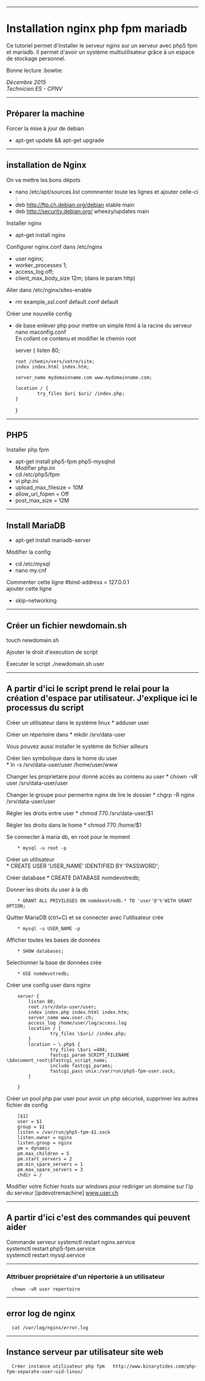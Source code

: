 - - -
# Installation nginx php fpm mariadb

Ce tutoriel permet d'installer le serveur nginx sur un serveur avec php5 fpm et mariadb. Il permet d'avoir un système multiutilisateur grâce à un espace de stockage personnel.

Bonne lecture :bowtie:

_Décembre 2015_  
_Technicien ES -  CPNV_
- - -
## Préparer la machine

Forcer la mise à jour de debian
* apt-get update && apt-get upgrade   

- - -
## installation de Nginx

On va mettre les bons dépots
* nano /etc/apt/sources.list
commnenter toute les lignes et ajouter celle-ci :
* deb http://ftp.ch.debian.org/debian stable main
* deb http://security.debian.org/ wheezy/updates main

Installer nginx
* apt-get install nginx

Configurer nginx.conf dans /etc/nginx  
* user nginx;
* worker_processes 1;
* access_log off;
* client_max_body_size 12m;  (dans le param http)

Aller dans /etc/nginx/sites-enable  
* rm example_ssl.conf default.conf default

Créer une nouvelle config  
* de base enlever php pour mettre un simple html à la racine du serveur  
nano maconfig.conf  
En collant ce contenu et modifier le chemin root  


    server {
      listen 80;

      root /chemin/vers/votre/site;
      index index.html index.htm;

      server_name mydomainname.com www.mydomainname.com;

      location / {
              try_files $uri $uri/ /index.php;
      }

    }

- - -
## PHP5
Installer php fpm
* apt-get install php5-fpm php5-mysqlnd  
Modifier php.ini
* cd /etc/php5/fpm
* vi php.ini
* upload_max_filesize = 10M
* allow_url_fopen = Off
* post_max_size = 12M

- - -
## Install MariaDB  

* apt-get install mariadb-server

Modifier la config
* cd /etc/mysql  
* nano my.cnf  

Commenter cette ligne \#bind-address = 127.0.0.1  
ajouter cette ligne  
* skip-networking  

- - -
## Créer un fichier newdomain.sh
  touch newdomain.sh

  Ajouter le droit d'execution de script

Executer le script
./newdomain.sh user

- - -
## A partir d'ici le script prend le relai pour la création d'espace par utilisateur. J'explique ici le processus du script

Créer un utilisateur dans le système linux
        * adduser user

Créer un répertoire dans
        * mkdir /srv/data-user   

Vous pouvez aussi installer le système de fichier ailleurs  

Créer lien symbolique dans le home du user  
        * ln -s /srv/data-user/user /home/user/www

Changer les proprietaire pour donné accés au contenu au user
        * chown -vR user /srv/data-user/user

Changer le groupe pour permertre nginx de lire le dossier
        * chgrp -R nginx /srv/data-user/user

Régler les droits entre user
        * chmod 770 /srv/data-user/$1

Régler les droits dans le home
        *  chmod 770 /home/$1

Se connecter à maria db, en root pour le moment  

        * mysql -u root -p

Créer un utilisateur   
        * CREATE USER 'USER_NAME' IDENTIFIED BY 'PASSWORD';  

Créer database
        * CREATE DATABASE nomdevotredb;  

Donner les droits du user à la db

        * GRANT ALL PRIVILEGES ON nomdevotredb.* TO 'user'@'%'WITH GRANT OPTION;

Quitter MariaDB (ctrl+C) et se connecter avec l'utilisateur crée

        * mysql -u USER_NAME -p

Afficher toutes les bases de données

        * SHOW databases;

Selectionner la base de données crée

        * USE nomdevotredb;

Créer une config user dans nginx

        server {
            listen 80;
            root /srv/data-user/user;
            index index.php index.html index.htm;
            server_name www.user.ch;
            access_log /home/user/log/access.log
            location / {
                    try_files \$uri/ /index.php;
            }
            location ~ \.php$ {
                    try_files \$uri =404;
                    fastcgi_param SCRIPT_FILENAME \$document_root\$fastcgi_script_name;
                    include fastcgi_params;
                    fastcgi_pass unix:/var/run/php5-fpm-user.sock;
            }

        }


Créer un pool php par user pour avoir un php sécurisé, supprimer les autres fichier de config

        [$1]
        user = $1
        group = $1
        listen = /var/run/php5-fpm-$1.sock
        listen.owner = nginx
        listen.group = nginx
        pm = dynamic
        pm.max_children = 5
        pm.start_servers = 2
        pm.min_spare_servers = 1
        pm.max_spare_servers = 3
        chdir = /

Modifier votre fichier hosts sur windows pour rediriger un domaine sur l'ip du serveur
[ipdevotremachine] www.user.ch

- - -
## A partir d'ici c'est des commandes qui peuvent aider
Commande serveur
      systemctl restart nginx.service  
      systemctl restart php5-fpm.service  
      systemctl restart mysql.service  

- - -
### Attribuer propriétaire d'un répertorie à un utilisateur
      chown -vR user repertoire

- - -
## error log de nginx

      cat /var/log/nginx/error.log  

- - -
## Instance serveur par utilisateur site web

      Créer instance utilisateur php fpm   http://www.binarytides.com/php-fpm-separate-user-uid-linux/

